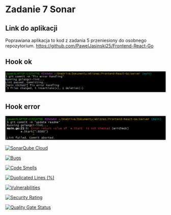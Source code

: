 # Zadanie 7 Sonar

## Link do aplikacji
Poprawiana aplikacja to kod z zadania 5 przeniesiony do osobnego repozytorium.
<https://github.com/PawelJasinski25/Frontend-React-Go>

## Hook ok

![hook_ok](/Sonar/hook_ok.png)

## Hook error

![hook_error](/Sonar/hook_error.png)

 
[![SonarQube Cloud](https://sonarcloud.io/images/project_badges/sonarcloud-light.svg)](https://sonarcloud.io/summary/new_code?id=PawelJasinski25_Frontend-React-Go)

[![Bugs](https://sonarcloud.io/api/project_badges/measure?project=PawelJasinski25_Frontend-React-Go&metric=bugs)](https://sonarcloud.io/summary/new_code?id=PawelJasinski25_Frontend-React-Go)

[![Code Smells](https://sonarcloud.io/api/project_badges/measure?project=PawelJasinski25_Frontend-React-Go&metric=code_smells)](https://sonarcloud.io/summary/new_code?id=PawelJasinski25_Frontend-React-Go)

[![Duplicated Lines (%)](https://sonarcloud.io/api/project_badges/measure?project=PawelJasinski25_Frontend-React-Go&metric=duplicated_lines_density)](https://sonarcloud.io/summary/new_code?id=PawelJasinski25_Frontend-React-Go)

[![Vulnerabilities](https://sonarcloud.io/api/project_badges/measure?project=PawelJasinski25_Frontend-React-Go&metric=vulnerabilities)](https://sonarcloud.io/summary/new_code?id=PawelJasinski25_Frontend-React-Go)

[![Security Rating](https://sonarcloud.io/api/project_badges/measure?project=PawelJasinski25_Frontend-React-Go&metric=security_rating)](https://sonarcloud.io/summary/new_code?id=PawelJasinski25_Frontend-React-Go)


[![Quality Gate Status](https://sonarcloud.io/api/project_badges/measure?project=PawelJasinski25_Frontend-React-Go&metric=alert_status)](https://sonarcloud.io/summary/new_code?id=PawelJasinski25_Frontend-React-Go)
